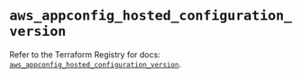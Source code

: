 # `aws_appconfig_hosted_configuration_version`

Refer to the Terraform Registry for docs: [`aws_appconfig_hosted_configuration_version`](https://registry.terraform.io/providers/hashicorp/aws/5.69.0/docs/resources/appconfig_hosted_configuration_version).
